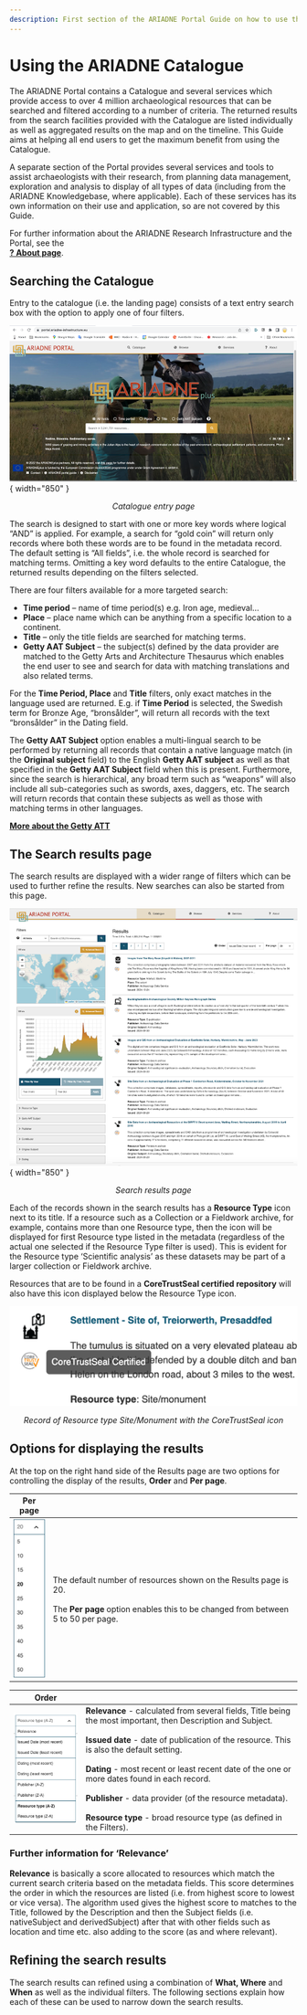 ```yaml
---
description: First section of the ARIADNE Portal Guide on how to use the Catalogue - 4 basic search filters and the Search results page. 
---
```


# Using the ARIADNE Catalogue

The ARIADNE Portal contains a Catalogue and several services which provide access to over 4 million archaeological resources that can be searched and filtered according to a number of criteria. The returned results from the search facilities provided with the Catalogue are listed individually as well as aggregated results on the map and on the timeline. This Guide aims at helping all end users to get the maximum benefit from using the Catalogue.

A separate section of the Portal provides several services and tools to assist archaeologists with their research, from planning data management, exploration and analysis to display of all types of data (including from the ARIADNE Knowledgebase, where applicable). Each of these services has its own information on their use and application, so are not covered by this Guide.

For further information about the ARIADNE Research Infrastructure and the Portal, see the <BR> [**? About page**](https://portal.ariadne-infrastructure.eu/about).

## Searching the Catalogue
Entry to the catalogue (i.e. the landing page) consists of a text entry search box with the option to apply one of four filters. 

![Alt text](../assets/01-Landing-page-1000x542.png){ width="850" }
<p align=center><i>Catalogue entry page</i></p>

The search is designed to start with one or more key words where logical “AND” is applied. For example, a search for “gold coin” will return only records where both these words are to be found in the metadata record. The default setting is “All fields”, i.e. the whole record is searched for matching terms. Omitting a key word defaults to the entire Catalogue, the returned results depending on the filters selected.

There are four filters available for a more targeted search:

- **Time period** – name of time period(s) e.g. Iron age, medieval…
- **Place** – place name which can be anything from a specific location to a continent.
- **Title** – only the title fields are searched for matching terms.
- **Getty AAT Subject** – the subject(s) defined by the data provider are matched to the Getty Arts and Architecture Thesaurus which enables the end user to see and search for data with matching translations and also related terms.

For the **Time Period, Place** and **Title** filters, only exact matches in the language used are returned. E.g. if **Time Period** is selected, the Swedish term for Bronze Age, “bronsålder”, will return all records with the text “bronsålder” in the Dating field.

The **Getty AAT Subject** option enables a multi-lingual search to be performed by returning all records that contain a native language match (in the **Original subject** field) to the English **Getty AAT subject** as well as that specified in the **Getty AAT Subject** field when this is present. Furthermore, since the search is hierarchical, any broad term such as “weapons” will also include all sub-categories such as swords, axes, daggers, etc. The search will return records that contain these subjects as well as those with matching terms in other languages.

[**More about the Getty ATT**](https://www.getty.edu/research/tools/vocabularies/aat/about.html)

## The Search results page
The search results are displayed with a wider range of filters which can be used to further refine the results. New searches can also be started from this page. 

![Alt text](../assets/02-Search_results_page.png){ width="850" }
<p align=center><i>Search results page</i></p>

Each of the records shown in the search results has a **Resource Type** icon next to its title.
If a resource such as a Collection or a Fieldwork archive, for example, contains more than one Resource type, then the icon will be displayed for first Resource type listed in the metadata (regardless of the actual one selected if the Resource Type filter is used). This is evident for the Resource type ‘Scientific analysis’ as these datasets may be part of a larger collection or Fieldwork archive.

Resources that are to be found in a **CoreTrustSeal certified repository** will also have this icon displayed below the Resource Type icon.

![Alt text](../assets/28-Resource_icons.png)
<p align=center><i>Record of Resource type Site/Monument with the CoreTrustSeal icon</i></p>

## Options for displaying the results
At the top on the right hand side of the Results page are two options for controlling the display of the results, **Order** and **Per page**.

| Per page |  |
| ------------- | ----------- |
| ![Alt text](../assets/30-Per_page.png) | The default number of resources shown on the Results page is 20. <br><Br>The **Per page** option enables this to be changed from between 5 to 50 per page. |

| Order |  |
| ------------- | ----------- |
| ![Alt text](../assets/31-Order_options.png) | **Relevance** - calculated from several fields, Title being the most important, then Description and Subject.<Br><Br>**Issued date** - date of publication of the resource. This is also the default setting.<Br><Br>**Dating** - most recent or least recent date of the one or more dates found in each record.<Br><Br>**Publisher** - data provider (of the resource metadata).<Br><Br>**Resource type** - broad resource type (as defined in the Filters).|

### Further information for ‘Relevance’

**Relevance** is basically a score allocated to resources which match the current search criteria based on the metadata fields. This score determines the order in which the resources are listed (i.e. from highest score to lowest or vice versa). The algorithm used gives the highest score to matches to the Title, followed by the Description and then the Subject fields (i.e. nativeSubject and derivedSubject) after that with other fields such as location and time etc. also adding to the score (as and where relevant). 

## Refining the search results
The search results can refined using a combination of **What, Where** and **When** as well as the individual filters. The following sections explain how each of these can be used to narrow down the search results.
